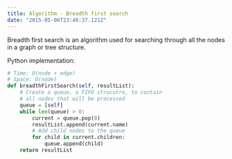 ```yaml
---
title: Algorithm - Breadth first search
date: "2015-05-06T23:46:37.121Z"
---
```


Breadth first search is an algorithm used for searching through all the nodes in a graph or tree structure.

Python implementation:

```python
# Time: O(node + edge)
# Space: O(node)
def breadthFirstSearch(self, resultList):
    # Create a queue, a FIFO strucutre, to contain
    # all nodes that will be processed
    queue = [self]
    while len(queue) > 0:
        current = queue.pop(0)
        resultList.append(current.name)
        # Add child nodes to the queue
        for child in current.children:
            queue.append(child)
    return resultList
```
